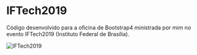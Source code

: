 # IFTech2019

Código desenvolvido para a oficina de Bootstrap4 ministrada por mim no evento IFTech2019 (Instituto Federal de Brasília).

![IFTech2019](https://instagram.fbsb8-2.fna.fbcdn.net/v/t51.2885-15/e35/72448444_421629692110363_5774484762638766169_n.jpg?_nc_ht=instagram.fbsb8-2.fna.fbcdn.net&_nc_cat=107&_nc_ohc=x9C8bc9cjtgAX8KPMRC&oh=2e956a8194cae29cf4f76a37a1ab1219&oe=5E9928C8)

